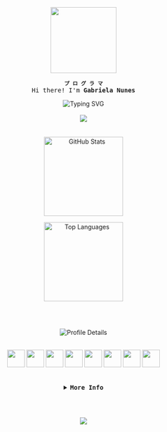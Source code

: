 <br>
<br>
<br>

<div align="center">
  <img align="center" height="150" src="https://imgur.com/aXIQLp8.png" />
</div>

<div align="center">
  
  <b>`プ ロ グ ラ マ`</b>
  <samp>
      <br>
      Hi there! I'm <b>Gabriela Nunes</b>
  </samp>
</div>

<div align="center" width="100%">
  <img src="https://readme-typing-svg.demolab.com?font=Iosevka&color=f4cd7c&width=900&size=22&center=true&lines=I+am+from+Brazil;I'm+a+student+of+Systems+Development;I'm+also+a+Developer;Be+welcome!" alt="Typing SVG"/>
</div>

<br>

<div align="center">
  <img src="https://img.shields.io/badge/gabi_♡-755b25?style=flat-square" />
</div>
      
<br>
<br>
      
<div align="center">
  <img height="180" alt="GitHub Stats"
       src="https://github-readme-stats.vercel.app/api?username=GabrielaNunes0&show_icons=true&theme=ayu-mirage"/>

  <img height="180"  alt="Top Languages"
       src="https://github-readme-stats.vercel.app/api/top-langs/?username=GabrielaNunes0&layout=compact&theme=ayu-mirage"/>

  <br><br>
  
  <img alt="Profile Details"
       src="https://github-profile-summary-cards.vercel.app/api/cards/profile-details?username=GabrielaNunes0&theme=ayu_mirage"/>
</div>


<div align="center" style="display: inline_block"><br>
  <img width="40" src="https://cdn.jsdelivr.net/gh/devicons/devicon@latest/icons/java/java-original.svg" />
  <img width="40" src="https://cdn.jsdelivr.net/gh/devicons/devicon@latest/icons/javascript/javascript-original.svg" />
  <img width="40" src="https://cdn.jsdelivr.net/gh/devicons/devicon@latest/icons/html5/html5-original.svg" />
  <img width="40" src="https://cdn.jsdelivr.net/gh/devicons/devicon@latest/icons/css3/css3-original.svg" />
  <img width="40" src="https://cdn.jsdelivr.net/gh/devicons/devicon@latest/icons/react/react-original.svg" />
  <img width="40" src="https://cdn.jsdelivr.net/gh/devicons/devicon@latest/icons/git/git-original.svg" />
  <img width="40" src="https://cdn.jsdelivr.net/gh/devicons/devicon@latest/icons/python/python-original.svg" />
  <img width="40" src="https://cdn.jsdelivr.net/gh/devicons/devicon@latest/icons/figma/figma-original.svg" />
</div>

<br>
<br>

<details align="center">  
  <summary>
      <samp>
        <b>More Info</b>
      </samp>
  </summary>
  
<br>

##

<br>

<div align="center">
  <samp>
    <b>
      Contact me:
    </b>
  </samp>
  <br>
  <br>

  [![Gmail](https://img.shields.io/badge/Gmail-755b25?style=for-the-badge&logo=gmail&logoColor=fff)](mailto:gabrielanuniezz@gmail.com)
  [![Instagram](https://img.shields.io/badge/Instagram-755b25?style=for-the-badge&logo=instagram&logoColor=fff)](https://www.instagram.com/rootspecter12893)
  [![LinkedIn](https://img.shields.io/badge/LinkedIn-755b25?style=for-the-badge&logo=linkedin&logoColor=fff)](https://www.linkedin.com/in/gabriela-nunes-648950351)
  [![YouTube](https://img.shields.io/badge/YouTube-755b25?style=for-the-badge&logo=youtube&logoColor=fff)](https://www.youtube.com/@GabrielaNunes-DEV)
  
</div>

<div align="center">
  <p align="center">
      <samp>
        ♡ ⊹
        <a href="https://github.com/GabrielaNunes0">GitHub</a> ⊹
        <a href="https://www.youtube.com/@GabrielaNunes-DEV">YouTube</a>
      </samp>
  </p>
</div>
<br>

</details>

##

<br>

<div align="center">
  <p align="center"><img align="center" src="https://komarev.com/ghpvc/?username=GabrielaNunes0&abbreviated=true&style=flat-square&color=755b25" /></p> 
</div>

<br>
<br>
<br>
